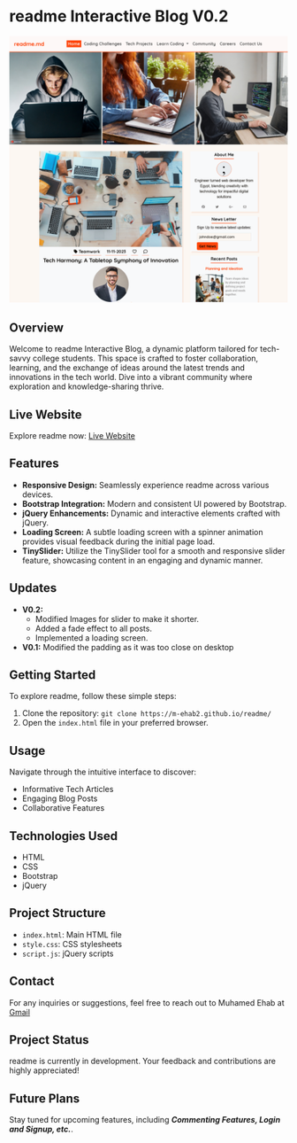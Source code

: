 # readme Interactive Blog V0.2

![Website Screenshot](./readme.png)

## Overview

Welcome to readme Interactive Blog, a dynamic platform tailored for tech-savvy college students. This space is crafted to foster collaboration, learning, and the exchange of ideas around the latest trends and innovations in the tech world. Dive into a vibrant community where exploration and knowledge-sharing thrive.

## Live Website

Explore readme now: [Live Website](https://m-ehab2.github.io/readme/)

## Features

-   **Responsive Design:** Seamlessly experience readme across various devices.
-   **Bootstrap Integration:** Modern and consistent UI powered by Bootstrap.
-   **jQuery Enhancements:** Dynamic and interactive elements crafted with jQuery.
-   **Loading Screen:** A subtle loading screen with a spinner animation provides visual feedback during the initial page load.
-   **TinySlider:** Utilize the TinySlider tool for a smooth and responsive slider feature, showcasing content in an engaging and dynamic manner.

## Updates

-   **V0.2:**
    -   Modified Images for slider to make it shorter.
    -   Added a fade effect to all posts.
    -   Implemented a loading screen.
-   **V0.1:** Modified the padding as it was too close on desktop

## Getting Started

To explore readme, follow these simple steps:

1. Clone the repository: `git clone https://m-ehab2.github.io/readme/`
2. Open the `index.html` file in your preferred browser.

## Usage

Navigate through the intuitive interface to discover:

-   Informative Tech Articles
-   Engaging Blog Posts
-   Collaborative Features

## Technologies Used

-   HTML
-   CSS
-   Bootstrap
-   jQuery

## Project Structure

-   `index.html`: Main HTML file
-   `style.css`: CSS stylesheets
-   `script.js`: jQuery scripts

## Contact

For any inquiries or suggestions, feel free to reach out to Muhamed Ehab at [Gmail](mailto:muhamedehab1@gmail.com?subject=Readme%20Blog%20Repo)

## Project Status

readme is currently in development. Your feedback and contributions are highly appreciated!

## Future Plans

Stay tuned for upcoming features, including **_Commenting Features, Login and Signup, etc._**.
